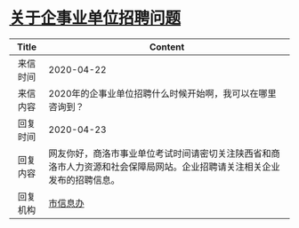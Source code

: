 # <a href="http://www.shangluo.gov.cn/zmhd/ldxxxx.jsp?urltype=leadermail.LeaderMailContentUrl&wbtreeid=1112&leadermailid=5806">关于企事业单位招聘问题</a>
|Title|Content|
|:---:|---|
|来信时间|2020-04-22|
|来信内容|2020年的企事业单位招聘什么时候开始啊，我可以在哪里咨询到？|
|回复时间|2020-04-23|
|回复内容|网友你好，商洛市事业单位考试时间请密切关注陕西省和商洛市人力资源和社会保障局网站。企业招聘请关注相关企业发布的招聘信息。|
|回复机构|<a href="../../categories/agencies/市信息办.md">市信息办</a>|